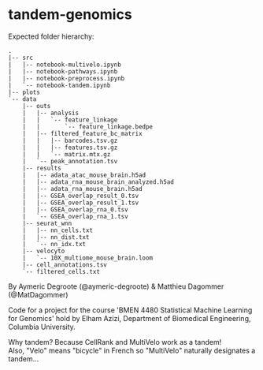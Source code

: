 # tandem-genomics


Expected folder hierarchy:
```
.
|-- src
|   |-- notebook-multivelo.ipynb
|   |-- notebook-pathways.ipynb
|   |-- notebook-preprocess.ipynb
|   `-- notebook-tandem.ipynb
|-- plots
`-- data
    |-- outs
    |   |-- analysis
    |   |   `-- feature_linkage
    |   |       `-- feature_linkage.bedpe
    |   |-- filtered_feature_bc_matrix
    |   |   |-- barcodes.tsv.gz
    |   |   |-- features.tsv.gz
    |   |   `-- matrix.mtx.gz
    |   `-- peak_annotation.tsv
    |-- results
    |   |-- adata_atac_mouse_brain.h5ad
    |   |-- adata_rna_mouse_brain_analyzed.h5ad
    |   |-- adata_rna_mouse_brain.h5ad
    |   |-- GSEA_overlap_result_0.tsv
    |   |-- GSEA_overlap_result_1.tsv
    |   |-- GSEA_overlap_rna_0.tsv
    |   `-- GSEA_overlap_rna_1.tsv
    |-- seurat_wnn
    |   |-- nn_cells.txt
    |   |-- nn_dist.txt
    |   `-- nn_idx.txt
    |-- velocyto
    |   `-- 10X_multiome_mouse_brain.loom
    |-- cell_annotations.tsv
    `-- filtered_cells.txt
```

By Aymeric Degroote (@aymeric-degroote) & Matthieu Dagommer (@MatDagommer)


Code for a project for the course 'BMEN 4480 Statistical Machine Learning for Genomics' hold by Elham Azizi, Department of Biomedical Engineering, Columbia University.

Why tandem? Because CellRank and MultiVelo work as a tandem!  
Also, "Velo" means "bicycle" in French so "MultiVelo" naturally designates a tandem...
